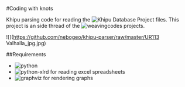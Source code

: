 #Coding with knots

Khipu parsing code for reading the ![Khipu Database Project](http://khipukamayuq.fas.harvard.edu/) files.
This project is an side thread of the ![weavingcodes](http://kairotic.org) projects.

![](https://github.com/nebogeo/khipu-parser/raw/master/UR113 Valhalla_jpg.jpg)

##Requirements

* ![python](https://www.python.org/)
* ![python-xlrd](https://pypi.python.org/pypi/xlrd) for reading excel spreadsheets
* ![graphviz](http://www.graphviz.org/) for rendering graphs
